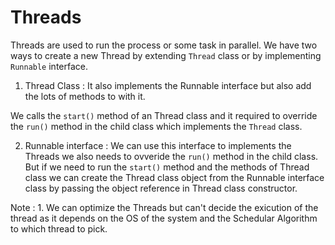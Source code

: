 # Threads

Threads are used to run the process or some task in parallel.
We have two ways to create a new Thread by extending `Thread` class or by implementing `Runnable` interface.

1. Thread Class : It also implements the Runnable interface but also add the lots of methods to with it.

We calls the `start()` method of an Thread class and it required to override the `run()` method in the child class which implements the `Thread` class.

2. Runnable interface : We can use this interface to implements the Threads we also needs to ovveride the `run()` method in the child class.
But if we need to run the `start()` method and the methods of Thread class we can create the Thread class object from the Runnable interface class by passing the object reference in Thread class constructor.

Note : 1. We can optimize the Threads but can't decide the exicution of the thread as it depends on the OS of the system and the Schedular Algorithm to which thread to pick.